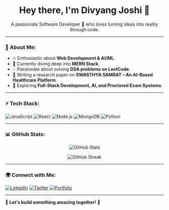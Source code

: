 <h1 align="center">Hey there, I'm Divyang Joshi 👋</h1>

<p align="center">
  A passionate Software Developer 🚀 who loves turning ideas into reality through code.
</p>

---

### 🧐 About Me:
- 🔥 Enthusiastic about **Web Development & AI/ML**.
- 🚀 Currently diving deep into **MERN Stack**.
- 💡 Passionate about solving **DSA problems on LeetCode**.
- 📜 Writing a research paper on **SWASTHYA SAMRAT – An AI-Based Healthcare Platform**.
- 🎯 Exploring **Full-Stack Development, AI, and Proctored Exam Systems**.

---

### ⚡ Tech Stack:
![JavaScript](https://img.shields.io/badge/JavaScript-F7DF1E?style=for-the-badge&logo=javascript&logoColor=black)
![React](https://img.shields.io/badge/React-61DAFB?style=for-the-badge&logo=react&logoColor=black)
![Node.js](https://img.shields.io/badge/Node.js-339933?style=for-the-badge&logo=nodedotjs&logoColor=white)
![MongoDB](https://img.shields.io/badge/MongoDB-4EA94B?style=for-the-badge&logo=mongodb&logoColor=white)
![Python](https://img.shields.io/badge/Python-3776AB?style=for-the-badge&logo=python&logoColor=white)

---

### 📊 GitHub Stats:
<p align="center">
  <img src="https://github-readme-stats.vercel.app/api?username=DivyangJoshi1&show_icons=true&theme=radical" alt="GitHub Stats" />
</p>

<p align="center">
  <img src="https://github-readme-streak-stats.herokuapp.com/?user=DivyangJoshi1&theme=radical" alt="GitHub Streak" />
</p>

---

### 🌍 Connect with Me:
[![LinkedIn](https://img.shields.io/badge/LinkedIn-0A66C2?style=for-the-badge&logo=linkedin&logoColor=white)](https://www.linkedin.com/in/your-profile/)
[![Twitter](https://img.shields.io/badge/Twitter-1DA1F2?style=for-the-badge&logo=twitter&logoColor=white)](https://twitter.com/your-profile)
[![Portfolio](https://img.shields.io/badge/Portfolio-FF5722?style=for-the-badge&logo=firefox&logoColor=white)](https://your-portfolio.com)

---

🎯 **Let's build something amazing together!** 🚀
